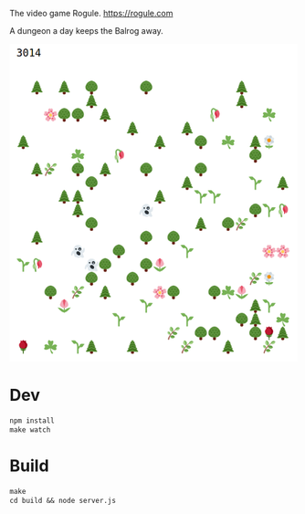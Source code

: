 The video game Rogule. <https://rogule.com>

A dungeon a day keeps the Balrog away.

![Emoji rendering speed test](./resources/gifs/speed-test.gif)

# Dev

```
npm install
make watch
```

# Build

```
make
cd build && node server.js
```
